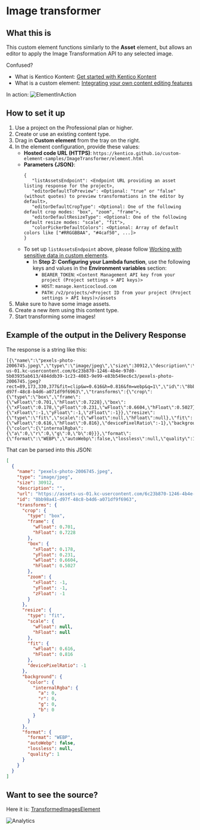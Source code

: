 ﻿# Image transformer

## What this is
This custom element functions similarly to the **Asset** element, but allows an editor to apply the Image Transformation API to any selected image.

Confused?
- What is Kentico Kontent: [Get started with Kentico Kontent](https://docs.kenticocloud.com/tutorials/get-started-with-kentico-cloud)
- What is a custom element: [Integrating your own content editing features](https://developer.kenticocloud.com/docs/integrating-content-editing-features)

In action:
![ElementInAction](https://user-images.githubusercontent.com/34716163/55026851-35778180-4fda-11e9-878f-f790ed4bedb3.gif)

## How to set it up

1. Use a project on the Professional plan or higher.
1. Create or use an existing content type.
1. Drag in **Custom element** from the tray on the right.
1. In the element configuration, provide these values:
   - **Hosted code URL (HTTPS)**: `https://kentico.github.io/custom-element-samples/ImageTransformer/element.html`
   - **Parameters {JSON}**:
     ```
     {
        "listAssetsEndpoint": <Endpoint URL providing an asset listing response for the project>,
        "editorDefaultToPreview": <Optional: "true" or "false" (without quotes) to preview transformations in the editor by default>,
        "editorDefaultCropType": <Optional: One of the following default crop modes: "box", "zoom", "frame">,
        "editorDefaultResizeType": <Optional: One of the following default resize modes: "scale", "fit">,
        "colorPickerDefaultColors": <Optional: Array of default colors like ["#RRGGBBAA", "#4caf50", ...]>
     }
     ```
   * To set up `listAssetsEndpoint` above, please follow [Working with sensitive data in custom elements](https://docs.kenticocloud.com/tutorials/develop-apps/integrate/working-with-sensitive-data-in-custom-elements).
     - In **Step 2: Configuring your Lambda function**, use the following keys and values in the **Environment variables** section:
       - `BEARER_TOKEN`: `<Content Management API key from your project (Project settings > API keys)>`
       - `HOST`: `manage.kenticocloud.com`
       - `PATH`: `/v2/projects/<Project ID from your project (Project settings > API keys)>/assets`
1. Make sure to have some image assets.
1. Create a new item using this content type.
1. Start transforming some images!

## Example of the output in the Delivery Response

The response is a string like this:
```
[{\"name\":\"pexels-photo-2006745.jpeg\",\"type\":\"image/jpeg\",\"size\":30912,\"description\":\"\",\"url\":\"https://assets-us-01.kc-usercontent.com/6c23b870-1246-4b4e-97d0-5b03935ab613/484ddb39-1c23-4083-9e99-e83b549ec6c3/pexels-photo-2006745.jpeg?rect=89,173,330,377&fit=clip&w=0.616&h=0.816&fm=webp&q=1\",\"id\":\"8bb98a41-d97f-48c8-b4d6-a071df9f6963\",\"transforms\":{\"crop\":{\"type\":\"box\",\"frame\":{\"wFloat\":0.701,\"hFloat\":0.7228},\"box\":{\"xFloat\":0.178,\"yFloat\":0.231,\"wFloat\":0.6604,\"hFloat\":0.5027},\"zoom\":{\"xFloat\":-1,\"yFloat\":-1,\"zFloat\":-1}},\"resize\":{\"type\":\"fit\",\"scale\":{\"wFloat\":null,\"hFloat\":null},\"fit\":{\"wFloat\":0.616,\"hFloat\":0.816},\"devicePixelRatio\":-1},\"background\":{\"color\":{\"internalRgba\":{\"a\":0,\"r\":0,\"g\":0,\"b\":0}}},\"format\":{\"format\":\"WEBP\",\"autoWebp\":false,\"lossless\":null,\"quality\":1}}}]
```

That can be parsed into this JSON:
```json
[
  {
    "name": "pexels-photo-2006745.jpeg",
    "type": "image/jpeg",
    "size": 30912,
    "description": "",
    "url": "https://assets-us-01.kc-usercontent.com/6c23b870-1246-4b4e-97d0-5b03935ab613/484ddb39-1c23-4083-9e99-e83b549ec6c3/pexels-photo-2006745.jpeg?rect=89,173,330,377&fit=clip&w=0.616&h=0.816&fm=webp&q=1",
    "id": "8bb98a41-d97f-48c8-b4d6-a071df9f6963",
    "transforms": {
      "crop": {
        "type": "box",
        "frame": {
          "wFloat": 0.701,
          "hFloat": 0.7228
        },
        "box": {
          "xFloat": 0.178,
          "yFloat": 0.231,
          "wFloat": 0.6604,
          "hFloat": 0.5027
        },
        "zoom": {
          "xFloat": -1,
          "yFloat": -1,
          "zFloat": -1
        }
      },
      "resize": {
        "type": "fit",
        "scale": {
          "wFloat": null,
          "hFloat": null
        },
        "fit": {
          "wFloat": 0.616,
          "hFloat": 0.816
        },
        "devicePixelRatio": -1
      },
      "background": {
        "color": {
          "internalRgba": {
            "a": 0,
            "r": 0,
            "g": 0,
            "b": 0
          }
        }
      },
      "format": {
        "format": "WEBP",
        "autoWebp": false,
        "lossless": null,
        "quality": 1
      }
    }
  }
]
```

## Want to see the source?
Here it is: [TransformedImagesElement](https://github.com/yuriys-kentico/TransformedImagesElement)

![Analytics](https://kentico-ga-beacon.azurewebsites.net/api/UA-69014260-4/Kentico/custom-element-samples/ImageTransformer?pixel)
